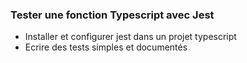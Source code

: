 ### Tester une fonction Typescript avec Jest

- Installer et configurer jest dans un projet typescript
- Ecrire des tests simples et documentés
